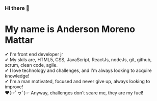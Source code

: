 ### Hi there 👋

# My name is Anderson Moreno Mattar

✔ I'm front end developer jr
<br>
✔ My skils are, HTML5, CSS, JavaScript, ReactJs, nodeJs, git, github, scrum, clean code, agile.
<br>
✔ I love technology and challenges, and I'm always looking to acquire knowledge!
<br>
✔ I'm a man motivated, focused and never give up, always looking to improve!
<br>
❤(☞ﾟヮﾟ)☞ Anyway, challenges don't scare me, they are my fuel!

